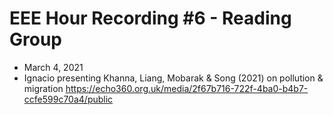 # EEE Hour Recording #6 - Reading Group
* March 4, 2021
* Ignacio presenting Khanna, Liang, Mobarak & Song (2021) on pollution & migration
<https://echo360.org.uk/media/2f67b716-722f-4ba0-b4b7-ccfe599c70a4/public>